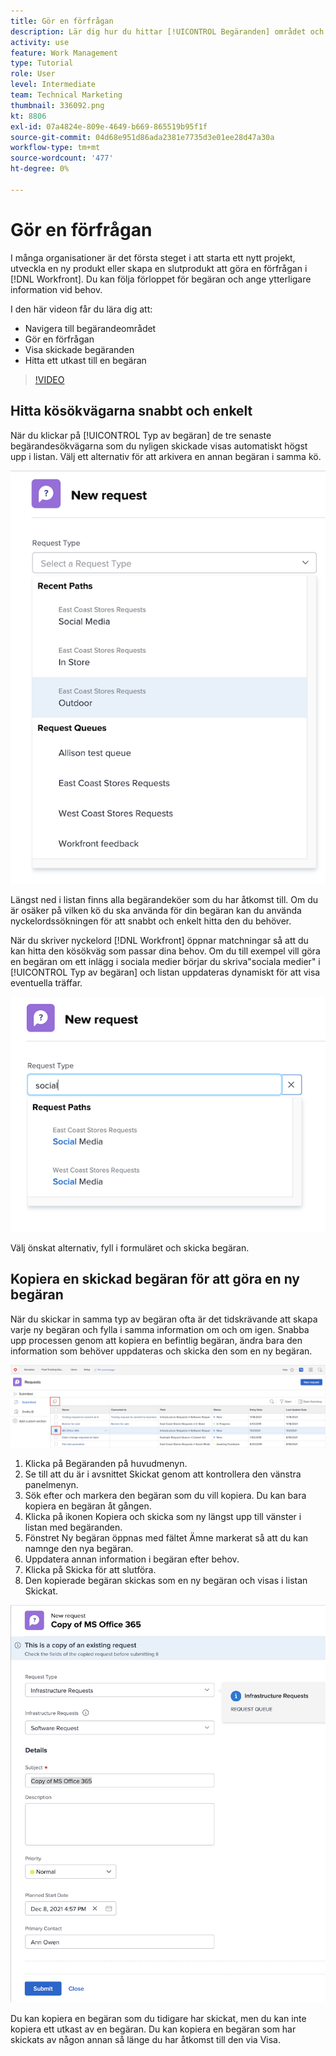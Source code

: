 ```yaml
---
title: Gör en förfrågan
description: Lär dig hur du hittar [!UICONTROL Begäranden] området och göra en förfrågan i [!DNL  Workfront]. Lär dig sedan hur du visar inskickade begäranden och utkast.
activity: use
feature: Work Management
type: Tutorial
role: User
level: Intermediate
team: Technical Marketing
thumbnail: 336092.png
kt: 8806
exl-id: 07a4824e-809e-4649-b669-865519b95f1f
source-git-commit: 04d68e951d86ada2381e7735d3e01ee28d47a30a
workflow-type: tm+mt
source-wordcount: '477'
ht-degree: 0%

---
```


# Gör en förfrågan

I många organisationer är det första steget i att starta ett nytt projekt, utveckla en ny produkt eller skapa en slutprodukt att göra en förfrågan i [!DNL Workfront]. Du kan följa förloppet för begäran och ange ytterligare information vid behov.

I den här videon får du lära dig att:

* Navigera till begärandeområdet
* Gör en förfrågan
* Visa skickade begäranden
* Hitta ett utkast till en begäran

>[!VIDEO](https://video.tv.adobe.com/v/336092/?quality=12)

## Hitta kösökvägarna snabbt och enkelt

När du klickar på [!UICONTROL Typ av begäran] de tre senaste begärandesökvägarna som du nyligen skickade visas automatiskt högst upp i listan. Välj ett alternativ för att arkivera en annan begäran i samma kö.

![Menyn Typ av begäran som visar en lista över senaste sökvägar för begäran](assets/collaborator-fundamentals-1.png)

Längst ned i listan finns alla begärandeköer som du har åtkomst till. Om du är osäker på vilken kö du ska använda för din begäran kan du använda nyckelordssökningen för att snabbt och enkelt hitta den du behöver.

När du skriver nyckelord [!DNL Workfront] öppnar matchningar så att du kan hitta den kösökväg som passar dina behov. Om du till exempel vill göra en begäran om ett inlägg i sociala medier börjar du skriva&quot;sociala medier&quot; i [!UICONTROL Typ av begäran] och listan uppdateras dynamiskt för att visa eventuella träffar.

![Menyn Typ av begäran med ett ord angivet i fältet för att visa sökvägar för senaste begäran](assets/collaborator-fundamentals-2.png)

Välj önskat alternativ, fyll i formuläret och skicka begäran.

## Kopiera en skickad begäran för att göra en ny begäran

När du skickar in samma typ av begäran ofta är det tidskrävande att skapa varje ny begäran och fylla i samma information om och om igen. Snabba upp processen genom att kopiera en befintlig begäran, ändra bara den information som behöver uppdateras och skicka den som en ny begäran.

![Bild av en skärm som visar hur du väljer och kopierar en begäran.](assets/copy-a-request-icon.png)

1. Klicka på Begäranden på huvudmenyn.
1. Se till att du är i avsnittet Skickat genom att kontrollera den vänstra panelmenyn.
1. Sök efter och markera den begäran som du vill kopiera. Du kan bara kopiera en begäran åt gången.
1. Klicka på ikonen Kopiera och skicka som ny längst upp till vänster i listan med begäranden.
1. Fönstret Ny begäran öppnas med fältet Ämne markerat så att du kan namnge den nya begäran.
1. Uppdatera annan information i begäran efter behov.
1. Klicka på Skicka för att slutföra.
1. Den kopierade begäran skickas som en ny begäran och visas i listan Skickat.

![Bild av en skärm som visar hur du väljer och kopierar en begäran.](assets/copy-of-a-request.png)

Du kan kopiera en begäran som du tidigare har skickat, men du kan inte kopiera ett utkast av en begäran. Du kan kopiera en begäran som har skickats av någon annan så länge du har åtkomst till den via Visa.

<!---
Learn more
Requests area overview
Create and submit Workfront requests
Guides
Make a work request
--->
